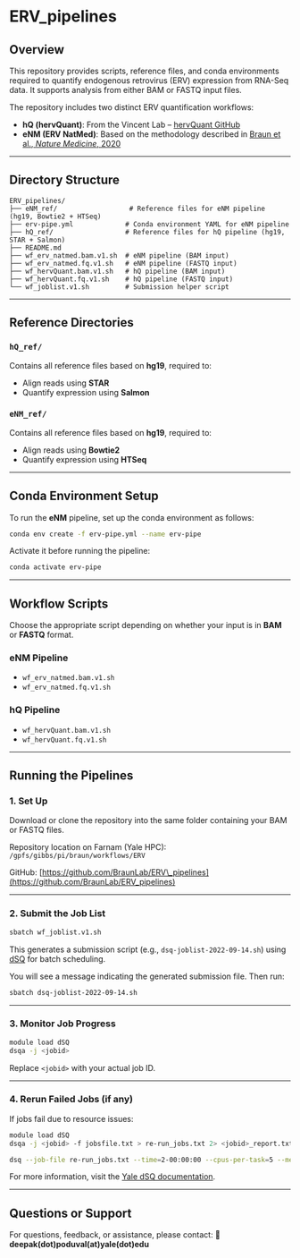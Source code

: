 # ERV\_pipelines

## Overview

This repository provides scripts, reference files, and conda environments required to quantify endogenous retrovirus (ERV) expression from RNA-Seq data. It supports analysis from either BAM or FASTQ input files.

The repository includes two distinct ERV quantification workflows:

* **hQ (hervQuant)**: From the Vincent Lab – [hervQuant GitHub](https://unclineberger.org/vincentlab/resources/)
* **eNM (ERV NatMed)**: Based on the methodology described in [Braun et al., *Nature Medicine*, 2020](https://www.nature.com/articles/s41591-020-0839-y)

---

## Directory Structure

```
ERV_pipelines/
├── eNM_ref/                  # Reference files for eNM pipeline (hg19, Bowtie2 + HTSeq)
├── erv-pipe.yml             # Conda environment YAML for eNM pipeline
├── hQ_ref/                  # Reference files for hQ pipeline (hg19, STAR + Salmon)
├── README.md
├── wf_erv_natmed.bam.v1.sh  # eNM pipeline (BAM input)
├── wf_erv_natmed.fq.v1.sh   # eNM pipeline (FASTQ input)
├── wf_hervQuant.bam.v1.sh   # hQ pipeline (BAM input)
├── wf_hervQuant.fq.v1.sh    # hQ pipeline (FASTQ input)
└── wf_joblist.v1.sh         # Submission helper script
```

---

## Reference Directories

### `hQ_ref/`

Contains all reference files based on **hg19**, required to:

* Align reads using **STAR**
* Quantify expression using **Salmon**

### `eNM_ref/`

Contains all reference files based on **hg19**, required to:

* Align reads using **Bowtie2**
* Quantify expression using **HTSeq**

---

## Conda Environment Setup

To run the **eNM** pipeline, set up the conda environment as follows:

```bash
conda env create -f erv-pipe.yml --name erv-pipe
```

Activate it before running the pipeline:

```bash
conda activate erv-pipe
```

---

## Workflow Scripts

Choose the appropriate script depending on whether your input is in **BAM** or **FASTQ** format.

### eNM Pipeline

* `wf_erv_natmed.bam.v1.sh`
* `wf_erv_natmed.fq.v1.sh`

### hQ Pipeline

* `wf_hervQuant.bam.v1.sh`
* `wf_hervQuant.fq.v1.sh`

---

## Running the Pipelines

### 1. Set Up

Download or clone the repository into the same folder containing your BAM or FASTQ files.

Repository location on Farnam (Yale HPC):
`/gpfs/gibbs/pi/braun/workflows/ERV`

GitHub:
[https://github.com/BraunLab/ERV\_pipelines](https://github.com/BraunLab/ERV_pipelines)

---

### 2. Submit the Job List

```bash
sbatch wf_joblist.v1.sh
```

This generates a submission script (e.g., `dsq-joblist-2022-09-14.sh`) using [dSQ](https://docs.ycrc.yale.edu/clusters-at-yale/job-scheduling/dsq/) for batch scheduling.

You will see a message indicating the generated submission file. Then run:

```bash
sbatch dsq-joblist-2022-09-14.sh
```

---

### 3. Monitor Job Progress

```bash
module load dSQ
dsqa -j <jobid>
```

Replace `<jobid>` with your actual job ID.

---

### 4. Rerun Failed Jobs (if any)

If jobs fail due to resource issues:

```bash
module load dSQ
dsqa -j <jobid> -f jobsfile.txt > re-run_jobs.txt 2> <jobid>_report.txt

dsq --job-file re-run_jobs.txt --time=2-00:00:00 --cpus-per-task=5 --mem=35G --mail-type=ALL
```

For more information, visit the [Yale dSQ documentation](https://docs.ycrc.yale.edu/clusters-at-yale/job-scheduling/dsq/).

---

## Questions or Support

For questions, feedback, or assistance, please contact:
📧 **deepak(dot)poduval(at)yale(dot)edu**
